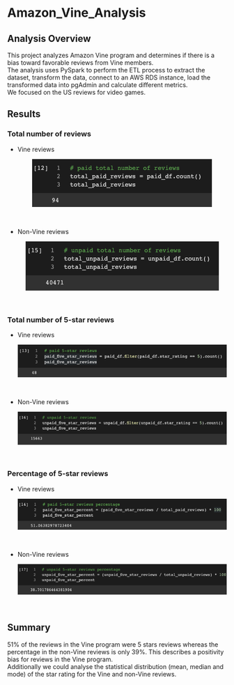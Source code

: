 # Amazon_Vine_Analysis

## Analysis Overview
This project analyzes Amazon Vine program and determines if there is a bias toward favorable reviews from Vine members.\
The analysis uses PySpark to perform the ETL process to extract the dataset, transform the data, connect to an AWS RDS instance, load the transformed data into pgAdmin and calculate different metrics.\
We focused on the US reviews for video games.


## Results
### Total number of reviews
- Vine reviews <p align="center">
    <img src="https://github.com/aem-saidur-rahman/Amazon_Vine_Analysis/blob/main/Resources/totalvine.png"> 
</p>

<br>

- Non-Vine reviews <p align="center">
    <img src="https://github.com/aem-saidur-rahman/Amazon_Vine_Analysis/blob/main/Resources/total%20non%20vine.png"> 
</p>
<br>

### Total number of 5-star reviews
- Vine reviews <p align="center">
    <img src="https://github.com/aem-saidur-rahman/Amazon_Vine_Analysis/blob/main/Resources/total%205%20star.png"> 
</p>

<br>

- Non-Vine reviews <p align="center">
    <img src="https://github.com/aem-saidur-rahman/Amazon_Vine_Analysis/blob/main/Resources/total%20non%205%20star.png"> 
</p>
<br>

### Percentage of 5-star reviews
- Vine reviews <p align="center">
    <img src="https://github.com/aem-saidur-rahman/Amazon_Vine_Analysis/blob/main/Resources/p5.png"> 
</p>

<br>

- Non-Vine reviews <p align="center">
    <img src="https://github.com/aem-saidur-rahman/Amazon_Vine_Analysis/blob/main/Resources/pn5.png"> 
</p>
<br>

## Summary
51% of the reviews in the Vine program were 5 stars reviews whereas the percentage in the non-Vine reviews is only 39%. This describes a positivity bias for reviews in the Vine program.\
Additionally we could analyse the statistical distribution (mean, median and mode) of the star rating for the Vine and non-Vine reviews.
